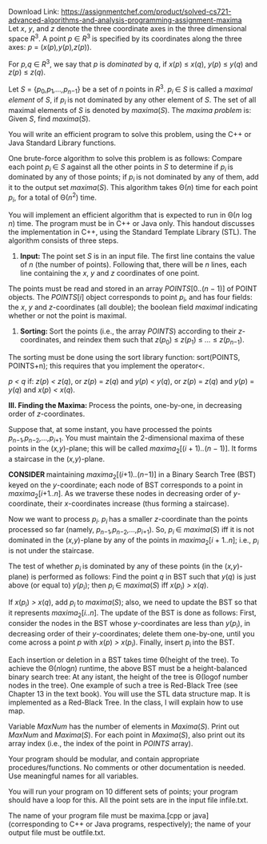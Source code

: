 Download Link: https://assignmentchef.com/product/solved-cs721-advanced-algorithms-and-analysis-programming-assignment-maxima
<br>
Let <em>x</em>, <em>y</em>, and <em>z </em>denote the three coordinate axes in the three dimensional space <em>R</em><sup>3</sup>. A point <em>p </em>∈ <em>R</em><sup>3 </sup>is specified by its coordinates along the three axes: <em>p </em>= (<em>x</em>(<em>p</em>)<em>,y</em>(<em>p</em>)<em>,z</em>(<em>p</em>)).

For <em>p,q </em>∈ <em>R</em><sup>3</sup>, we say that <em>p </em>is <em>dominated </em>by <em>q</em>, if <em>x</em>(<em>p</em>) ≤ <em>x</em>(<em>q</em>), <em>y</em>(<em>p</em>) ≤ <em>y</em>(<em>q</em>) and <em>z</em>(<em>p</em>) ≤ <em>z</em>(<em>q</em>).

Let <em>S </em>= {<em>p</em><sub>0</sub><em>,p</em><sub>1</sub><em>,…,p<sub>n</sub></em><sub>−1</sub>} be a set of <em>n </em>points in <em>R</em><sup>3</sup>. <em>p<sub>i </sub></em>∈ <em>S </em>is called a <em>maximal element </em>of <em>S</em>, if <em>p<sub>i </sub></em>is not dominated by any other element of <em>S</em>. The set of all maximal elements of <em>S </em>is denoted by <em>maxima</em>(<em>S</em>). The <em>maxima problem </em>is: Given <em>S</em>, find <em>maxima</em>(<em>S</em>).

You will write an efficient program to solve this problem, using the C++ or Java Standard Library functions.

One brute-force algorithm to solve this problem is as follows: Compare each point <em>p<sub>i </sub></em>∈ <em>S </em>against all the other points in <em>S </em>to determine if <em>p<sub>i </sub></em>is dominated by any of those points; if <em>p<sub>i </sub></em>is not dominated by any of them, add it to the output set <em>maxima</em>(<em>S</em>). This algorithm takes Θ(<em>n</em>) time for each point <em>p<sub>i</sub></em>, for a total of Θ(<em>n</em><sup>2</sup>) time.

You will implement an efficient algorithm that is expected to run in Θ(<em>n </em>log <em>n</em>) time. The program must be in C++ or Java only. This handout discusses the implementation in C++, using the Standard Template Library (STL). The algorithm consists of three steps.

<ol>

 <li><strong>Input: </strong>The point set <em>S </em>is in an input file. The first line contains the value of <em>n </em>(the number of points). Following that, there will be <em>n </em>lines, each line containing the <em>x</em>, <em>y </em>and <em>z </em>coordinates of one point.</li>

</ol>

The points must be read and stored in an array <em>POINTS</em>[0<em>..</em>(<em>n </em>− 1)] of POINT objects. The <em>POINTS</em>[<em>i</em>] object corresponds to point <em>p<sub>i</sub></em>, and has four fields: the <em>x</em>, <em>y </em>and <em>z</em>-coordinates (all double); the boolean field <em>maximal </em>indicating whether or not the point is maximal.

<ol>

 <li><strong>Sorting: </strong>Sort the points (i.e., the array <em>POINTS</em>) according to their <em>z</em>-coordinates, and reindex them such that <em>z</em>(<em>p</em><sub>0</sub>) ≤ <em>z</em>(<em>p</em><sub>1</sub>) ≤ <em>… </em>≤ <em>z</em>(<em>p<sub>n</sub></em><sub>−1</sub>).</li>

</ol>

The sorting must be done using the sort library function: sort(POINTS, POINTS+n); this requires that you implement the operator&lt;.

<em>p &lt; q </em>if: <em>z</em>(<em>p</em>) <em>&lt; z</em>(<em>q</em>),       or <em>z</em>(<em>p</em>) = <em>z</em>(<em>q</em>) and <em>y</em>(<em>p</em>) <em>&lt; y</em>(<em>q</em>), or <em>z</em>(<em>p</em>) = <em>z</em>(<em>q</em>) and <em>y</em>(<em>p</em>) = <em>y</em>(<em>q</em>) and <em>x</em>(<em>p</em>) <em>&lt; x</em>(<em>q</em>).

<strong>III. Finding the Maxima: </strong>Process the points, one-by-one, in decreasing order of <em>z</em>-coordinates.

Suppose that, at some instant, you have processed the points <em>p<sub>n</sub></em><sub>−1</sub><em>,p<sub>n</sub></em><sub>−2</sub><em>,…,p<sub>i</sub></em><sub>+1</sub>. You must maintain the 2-dimensional maxima of these points in the (<em>x,y</em>)-plane; this will be called <em>maxima</em><sub>2</sub>[(<em>i </em>+ 1)<em>..</em>(<em>n </em>− 1)]. It forms a staircase in the (<em>x,y</em>)-plane.

<strong>CONSIDER </strong>maintaining <em>maxima</em><sub>2</sub>[(<em>i</em>+1)<em>..</em>(<em>n</em>−1)] in a Binary Search Tree (BST) keyed on the <em>y</em>-coordinate; each node of BST corresponds to a point in <em>maxima</em><sub>2</sub>[<em>i</em>+1<em>..n</em>]. As we traverse these nodes in decreasing order of <em>y</em>-coordinate, their <em>x</em>-coordinates increase (thus forming a staircase).

Now we want to process <em>p<sub>i</sub></em>. <em>p<sub>i </sub></em>has a smaller <em>z</em>-coordinate than the points processed so far (namely, <em>p<sub>n</sub></em><sub>−1</sub><em>,p<sub>n</sub></em><sub>−2</sub><em>,…,p<sub>i</sub></em><sub>+1</sub>). So, <em>p<sub>i </sub></em>∈ <em>maxima</em>(<em>S</em>) iff it is not dominated in the (<em>x,y</em>)-plane by any of the points in <em>maxima</em><sub>2</sub>[<em>i </em>+ 1<em>..n</em>]; i.e., <em>p<sub>i </sub></em>is not under the staircase.

The test of whether <em>p<sub>i </sub></em>is dominated by any of these points (in the (<em>x,y</em>)-plane) is performed as follows: Find the point <em>q </em>in BST such that <em>y</em>(<em>q</em>) is just above (or equal to) <em>y</em>(<em>p<sub>i</sub></em>); then <em>p<sub>i </sub></em>∈ <em>maxima</em>(<em>S</em>) iff <em>x</em>(<em>p<sub>i</sub></em>) <em>&gt; x</em>(<em>q</em>).

If <em>x</em>(<em>p<sub>i</sub></em>) <em>&gt; x</em>(<em>q</em>), add <em>p<sub>i </sub></em>to <em>maxima</em>(<em>S</em>); also, we need to update the BST so that it represents <em>maxima</em><sub>2</sub>[<em>i..n</em>]. The update of the BST is done as follows: First, consider the nodes in the BST whose <em>y</em>-coordinates are less than <em>y</em>(<em>p<sub>i</sub></em>), in decreasing order of their <em>y</em>-coordinates; delete them one-by-one, until you come across a point <em>p </em>with <em>x</em>(<em>p</em>) <em>&gt; x</em>(<em>p<sub>i</sub></em>). Finally, insert <em>p<sub>i </sub></em>into the BST.

Each insertion or deletion in a BST takes time Θ(height of the tree). To achieve the Θ(<em>n</em>log<em>n</em>) runtime, the above BST must be a height-balanced binary search tree: At any istant, the height of the tree is Θ(logof number nodes in the tree). One example of such a tree is Red-Black Tree (see Chapter 13 in the text book). You will use the STL data structure map. It is implemented as a Red-Black Tree. In the class, I will explain how to use map.

Variable <em>MaxNum </em>has the number of elements in <em>Maxima</em>(<em>S</em>). Print out <em>MaxNum </em>and <em>Maxima</em>(<em>S</em>). For each point in <em>Maxima</em>(<em>S</em>), also print out its array index (i.e., the index of the point in <em>POINTS </em>array).

Your program should be modular, and contain appropriate procedures/functions. No comments or other documentation is needed. Use meaningful names for all variables.

You will run your program on 10 different sets of points; your program should have a loop for this. All the point sets are in the input file infile.txt.

The name of your program file must be maxima.[cpp or java] (corresponding to C++ or Java programs, respectively); the name of your output file must be outfile.txt.


